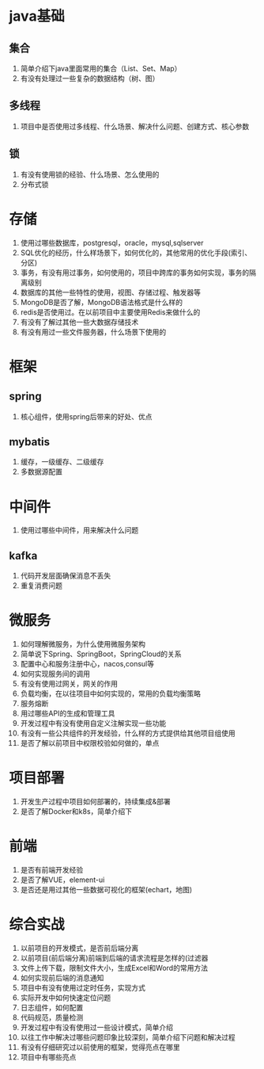 # java基础

## 集合

1. 简单介绍下java里面常用的集合（List、Set、Map）
2. 有没有处理过一些复杂的数据结构（树、图）

## 多线程

1. 项目中是否使用过多线程、什么场景、解决什么问题、创建方式、核心参数

## 锁

1. 有没有使用锁的经验、什么场景、怎么使用的
2. 分布式锁
   
# 存储

1. 使用过哪些数据库，postgresql，oracle，mysql,sqlserver
2. SQL优化的经历，什么样场景下，如何优化的，其他常用的优化手段(索引、分区)
3. 事务，有没有用过事务，如何使用的，项目中跨库的事务如何实现，事务的隔离级别
4. 数据库的其他一些特性的使用，视图、存储过程、触发器等
5. MongoDB是否了解，MongoDB语法格式是什么样的
6. redis是否使用过。在以前项目中主要使用Redis来做什么的
7. 有没有了解过其他一些大数据存储技术
8. 有没有用过一些文件服务器，什么场景下使用的

# 框架

## spring

1. 核心组件，使用spring后带来的好处、优点

## mybatis

1. 缓存，一级缓存、二级缓存
2. 多数据源配置

# 中间件

1. 使用过哪些中间件，用来解决什么问题

## kafka

1. 代码开发层面确保消息不丢失
2. 重复消费问题

# 微服务

1. 如何理解微服务，为什么使用微服务架构
2. 简单说下Spring、SpringBoot，SpringCloud的关系
3. 配置中心和服务注册中心，nacos,consul等
4. 如何实现服务间的调用
5. 有没有使用过网关，网关的作用
6. 负载均衡，在以往项目中如何实现的，常用的负载均衡策略
7. 服务熔断
8. 用过哪些API的生成和管理工具
9. 开发过程中有没有使用自定义注解实现一些功能
10. 有没有一些公共组件的开发经验，什么样的方式提供给其他项目组使用
11. 是否了解以前项目中权限校验如何做的，单点

# 项目部署

1. 开发生产过程中项目如何部署的，持续集成&部署
2. 是否了解Docker和k8s，简单介绍下

# 前端

1. 是否有前端开发经验
2. 是否了解VUE，element-ui
3. 是否还是用过其他一些数据可视化的框架(echart，地图)

# 综合实战

1. 以前项目的开发模式，是否前后端分离
2. 以前项目(前后端分离)前端到后端的请求流程是怎样的(过滤器
3. 文件上传下载，限制文件大小，生成Excel和Word的常用方法
4. 如何实现前后端的消息通知
5. 项目中有没有使用过定时任务，实现方式
6. 实际开发中如何快速定位问题
7. 日志组件，如何配置
8. 代码规范，质量检测
9. 开发过程中有没有使用过一些设计模式，简单介绍
10. 以往工作中解决过哪些问题印象比较深刻，简单介绍下问题和解决过程
11. 有没有仔细研究过以前使用的框架，觉得亮点在哪里
12. 项目中有哪些亮点